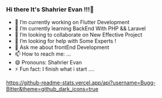 ### Hi there It's Shahrier Evan !!!👋

- 🔭 I’m currently working on Flutter Development
- 🌱 I’m currently learning BackEnd With PHP && Laravel
- 👯 I’m looking to collaborate on New Effective Project
- 🤔 I’m looking for help with Some Experts !
- 💬 Ask me about frontEnd Development
- 📫 How to reach me: ...
- 😄 Pronouns: Shahrier Evan
- ⚡ Fun fact: I finish what i start .... 

https://github-readme-stats.vercel.app/api?username=Bugg-Bitter&theme=github_dark_icons=true
